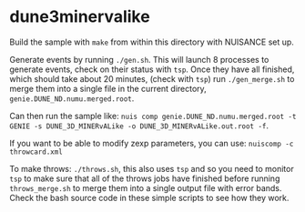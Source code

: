 # dune3minervalike

Build the sample with `make` from within this directory with NUISANCE set up.

Generate events by running `./gen.sh`. This will launch 8 processes to generate events, check on their status with `tsp`. Once they have all finished, which should take about 20 minutes, (check with `tsp`) run `./gen_merge.sh` to merge them into a single file in the current directory, `genie.DUNE_ND.numu.merged.root`.

Can then run the sample like: `nuis comp genie.DUNE_ND.numu.merged.root -t GENIE -s DUNE_3D_MINERvALike -o DUNE_3D_MINERvALike.out.root -f`.

If you want to be able to modify zexp parameters, you can use: `nuiscomp -c throwcard.xml`

To make throws: `./throws.sh`, this also uses `tsp` and so you need to monitor `tsp` to make sure that all of the throws jobs have finished before running `throws_merge.sh` to merge them into a single output file with error bands. Check the bash source code in these simple scripts to see how they work.